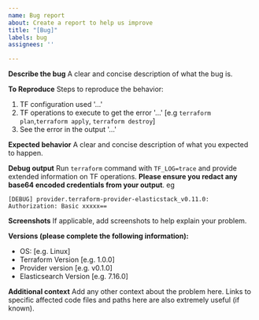 ```yaml
---
name: Bug report
about: Create a report to help us improve
title: "[Bug]"
labels: bug
assignees: ''

---
```


**Describe the bug**
A clear and concise description of what the bug is.

**To Reproduce**
Steps to reproduce the behavior:
1. TF configuration used '...'
2. TF operations to execute to get the error '...' [e.g `terraform plan`,`terraform apply`, `terraform destroy`]
3. See the error in the output '...'

**Expected behavior**
A clear and concise description of what you expected to happen.

**Debug output**
Run `terraform` command with `TF_LOG=trace` and provide extended information on TF operations. **Please ensure you redact any base64 encoded credentials from your output**. 
eg
```
[DEBUG] provider.terraform-provider-elasticstack_v0.11.0: Authorization: Basic xxxxx==
```

**Screenshots**
If applicable, add screenshots to help explain your problem.

**Versions (please complete the following information):**
 - OS: [e.g. Linux]
 - Terraform Version [e.g. 1.0.0]
 - Provider version [e.g. v0.1.0]
 - Elasticsearch Version [e.g. 7.16.0]

**Additional context**
Add any other context about the problem here. Links to specific affected code files and paths here are also extremely useful (if known).
